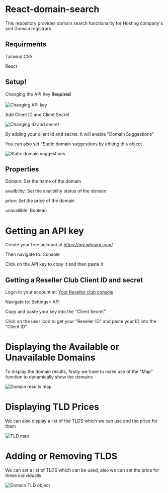 # React-domain-search
This repository provides domain search functionality for Hosting company's and Domain registrars


## Requirments

Tailwind CSS

React 

## Setup!
Changing the API Key <strong>Required</strong><br><br>
<img alt="Changing API key" src="https://user-images.githubusercontent.com/63194009/139539883-b9b36231-7096-4ab6-91ef-6af5ec9f11b6.png" />

Add Client ID and Client Secret

<img alt="Changing ID and secret" src="https://user-images.githubusercontent.com/63194009/139539883-b9b36231-7096-4ab6-91ef-6af5ec9f11b6.png" />

By adding your client id and secret. It will enable "Domain Suggestions"

You can also set "Static domain suggestions by editing this object

<img alt="Static domain suggestions" src="https://user-images.githubusercontent.com/63194009/139540347-bb7beffc-dcf7-4974-bf1e-47df98076047.png" />

## Properties

Domain: Set the name of the domain

availbility: Set the availbility status of the domain

price: Set the price of the domain 

unavailible: Boolean


# Getting an API key


Create your free account at <a href="https://my.whoapi.com/">https://my.whoapi.com/</a>

Then navigate to: Console

Click on the API key to copy it and then paste it 

## Getting a Reseller Club Client ID and secret

Login to your account at: <a href="https://manage.uk.resellerclub.com/">Your Reseller club console</a>

Navigate to: Settings> API


Copy and paste your key into the "Client Secret"

Click on the user icon to get your "Reseller ID" and paste your ID into the "Client ID"



# Displaying the Available or Unavailable  Domains

To display the domain results, firstly we have to make use of the "Map" function to dynamically show the domains


<img alt="Domain results map" src="https://user-images.githubusercontent.com/63194009/139554283-3a914497-b081-449f-b0f0-944cd8cd6397.png" />


# Displaying TLD Prices

We can also display a list of the TLDS which we can use and the price for them

<img alt="TLD map" src="https://user-images.githubusercontent.com/63194009/139554793-5b1055b3-57d7-4632-aee4-eaa25c3ba985.png" />


# Adding or Removing TLDS

We can set a list of TLDS which can be used, also we can set the price for these individually

<img alt="Domain TLD object" src="https://user-images.githubusercontent.com/63194009/139554950-cfc6a634-1059-41a3-b6d4-345af922314d.png" />
